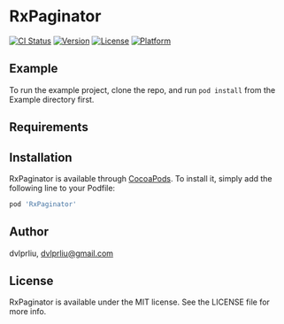 # RxPaginator

[![CI Status](https://img.shields.io/travis/dvlprliu/RxPaginator.svg?style=flat)](https://travis-ci.org/dvlprliu/RxPaginator)
[![Version](https://img.shields.io/cocoapods/v/RxPaginator.svg?style=flat)](https://cocoapods.org/pods/RxPaginator)
[![License](https://img.shields.io/cocoapods/l/RxPaginator.svg?style=flat)](https://cocoapods.org/pods/RxPaginator)
[![Platform](https://img.shields.io/cocoapods/p/RxPaginator.svg?style=flat)](https://cocoapods.org/pods/RxPaginator)

## Example

To run the example project, clone the repo, and run `pod install` from the Example directory first.

## Requirements

## Installation

RxPaginator is available through [CocoaPods](https://cocoapods.org). To install
it, simply add the following line to your Podfile:

```ruby
pod 'RxPaginator'
```

## Author

dvlprliu, dvlprliu@gmail.com

## License

RxPaginator is available under the MIT license. See the LICENSE file for more info.
